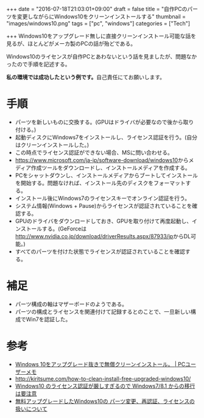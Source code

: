 
+++
date = "2016-07-18T21:03:01+09:00"
draft = false
title = "自作PCのパーツを変更しながらにWindows10をクリーンインストールする"
thumbnail = "images/windows10.png"
tags = ["pc", "windows"]
categories = ["Tech"]

+++
Windows10をアップグレード無しに直接クリーンインストール可能な話を見るが、ほとんどがメーカ製のPCの話が殆どである。

Windows10のライセンスが自作PCとあわないという話を見ましたが、問題なかったので手順を記述する。

<strong>私の環境では成功したという例です。</strong>自己責任にてお願いします。

# 手順

<ul>
<li>パーツを新しいものに交換する。(GPUはドライバが必要なので後から取り付ける。)</li>
<li>起動ディスクにWindows7をインストールし、ライセンス認証を行う。(自分はクリーンインストールした。)</li>
<li>この時点でライセンス認証ができない場合、MSに問い合わせる。</li>
<li><a href="https://www.microsoft.com/ja-jp/software-download/windows10">https://www.microsoft.com/ja-jp/software-download/windows10</a>からメディア作成ツールをダウンロードし、インストールメディアを作成する。</li>
<li>PCをシャットダウンし、インストールメディアからブートしてインストールを開始する。問題なければ、インストール先のディスクをフォーマットする。</li>
<li>インストール後にWindows7のライセンスキーでオンライン認証を行う。</li>
<li>システム情報(Windows + Pause)からライセンスが認証されていることを確認する。</li>
<li>GPUのドライバをダウンロードしておき、GPUを取り付けて再度起動し、インストールする。(GeForceは<a href="http://www.nvidia.co.jp/download/driverResults.aspx/87933/jp">http://www.nvidia.co.jp/download/driverResults.aspx/87933/jp</a>からDL可能。)</li>
<li>すべてのパーツを付けた状態でライセンスが認証されていることを確認する。</li>
</ul>


# 補足

<ul>
<li>パーツ構成の軸はマザーボードのようである。</li>
<li>パーツの構成とライセンスを関連付けて記録するとのことで、一旦新しい構成でWin7を認証した。</li>
</ul>


# 参考

<ul>
<li><a href="http://it.english-and-paso.com/soft/windows10-cleaninstall/">Windows 10をアップグレード抜きで無償クリーンインストール。 | PCユーザーメモ</a></li>
<li><a href="http://kiritsume.com/how-to-clean-install-free-upgraded-windows10/">http://kiritsume.com/how-to-clean-install-free-upgraded-windows10/</a></li>
<li><a href="http://mirunews.jp/9494">Windows10 のライセンス認証が厳しすぎるので Windows7/8.1 からの移行は要注意</a></li>
<li><a href="http://freesoft.tvbok.com/win10/installation/licence_of_free_upgrade.html">無料アップグレードしたWindows10の パーツ変更、再認証、ライセンスの扱いについて</a></li>
</ul>



